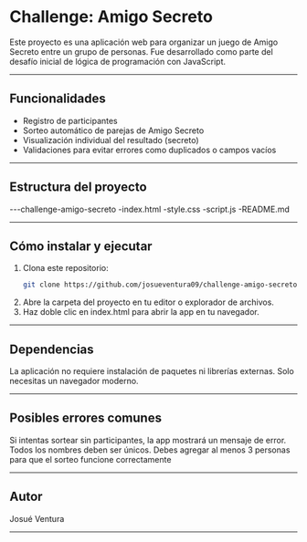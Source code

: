 # Challenge: Amigo Secreto

Este proyecto es una aplicación web para organizar un juego de Amigo Secreto entre un grupo de personas. Fue desarrollado como parte del desafío inicial de lógica de programación con JavaScript.

---

## Funcionalidades

- Registro de participantes
- Sorteo automático de parejas de Amigo Secreto
- Visualización individual del resultado (secreto)
- Validaciones para evitar errores como duplicados o campos vacíos

---

## Estructura del proyecto
---challenge-amigo-secreto
   -index.html
   -style.css
   -script.js
   -README.md

---

## Cómo instalar y ejecutar

1. Clona este repositorio:
   ```bash
   git clone https://github.com/josueventura09/challenge-amigo-secreto.git
2. Abre la carpeta del proyecto en tu editor o explorador de archivos.
3. Haz doble clic en index.html para abrir la app en tu navegador.

---

## Dependencias
La aplicación no requiere instalación de paquetes ni librerías externas. Solo necesitas un navegador moderno.

---

## Posibles errores comunes
Si intentas sortear sin participantes, la app mostrará un mensaje de error.
Todos los nombres deben ser únicos.
Debes agregar al menos 3 personas para que el sorteo funcione correctamente

---

## Autor
Josué Ventura

---
